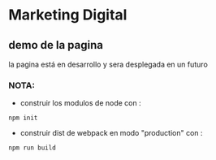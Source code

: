 # Marketing Digital
## demo de la pagina

la pagina está en desarrollo y sera desplegada en un futuro

### NOTA:
- construir los modulos de node con :
```
npm init
````
- construir dist de webpack en modo "production" con :
```
npm run build
```
